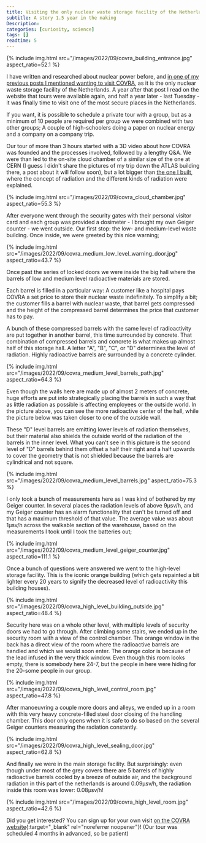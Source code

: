 ```yaml
---
title: Visiting the only nuclear waste storage facility of the Netherlands
subtitle: A story 1.5 year in the making
Description:
categories: [curiosity, science]
tags: []
readtime: 5
---
```


{% include img.html src="/images/2022/09/covra_building_entrance.jpg" aspect_ratio=52.1 %}

I have written and researched about nuclear power before, and [in one of my previous posts I mentioned wanting to visit COVRA](/2021/02/06/Exploring-around-the-only-nuclear-power-plant-in-the-netherlands), as it is the only nuclear waste storage facility of the Netherlands. A year after that post I read on the website that tours were available again, and half a year later - last Tuesday - it was finally time to visit one of the most secure places in the Netherlands.

If you want, it is possible to schedule a private tour with a group, but as a minimum of 10 people are required per group we were combined with two other groups; A couple of high-schoolers doing a paper on nuclear energy and a company on a company trip.

Our tour of more than 3 hours started with a 3D video about how COVRA was founded and the processes involved, followed by a lengthy Q&A. We were than led to the on-site cloud chamber of a similar size of the one at CERN (I guess I didn't share the pictures of my trip down the ATLAS building there, a post about it will follow soon), but a lot bigger than [the one I built](/2022/05/02/Building-a-peltier-cooled-cloud-chamber), where the concept of radiation and the different kinds of radiation were explained. 

{% include img.html src="/images/2022/09/covra_cloud_chamber.jpg" aspect_ratio=55.3 %}

After everyone went through the security gates with their personal visitor card and each group was provided a dosimeter - I brought my own Geiger counter - we went outside. Our first stop: the low- and medium-level waste building. Once inside, we were greeted by this nice warning;

{% include img.html src="/images/2022/09/covra_medium_low_level_warning_door.jpg" aspect_ratio=43.7 %}

Once past the series of locked doors we were inside the big hall where the barrels of low and medium level radioactive materials are stored.

Each barrel is filled in a particular way: A customer like a hospital pays COVRA a set price to store their nuclear waste indefinitely. To simplify a bit; the customer fills a barrel with nuclear waste, that barrel gets compressed and the height of the compressed barrel determines the price that customer has to pay.

A bunch of these compressed barrels with the same level of radioactivity are put together in another barrel, this time surrounded by concrete. That combination of compressed barrels and concrete is what makes up almost half of this storage hall. A letter "A", "B", "C", or "D" determines the level of radiation. Highly radioactive barrels are surrounded by a concrete cylinder.

{% include img.html src="/images/2022/09/covra_medium_level_barrels_path.jpg" aspect_ratio=64.3 %}

Even though the walls here are made up of almost 2 meters of concrete, huge efforts are put into strategically placing the barrels in such a way that as little radiation as possible is affecting employees or the outside world. In the picture above, you can see the more radioactive center of the hall, while the picture below was taken closer to one of the outside wall. 

These "D" level barrels are emitting lower levels of radiation themselves, but their material also shields the outside world of the radiation of the barrels in the inner level. What you can't see in this picture is the second level of "D" barrels behind them offset a half their right and a half upwards to cover the geometry that is not shielded because the barrels are cylindrical and not square.

{% include img.html src="/images/2022/09/covra_medium_level_barrels.jpg" aspect_ratio=75.3 %}

I only took a bunch of measurements here as I was kind of bothered by my Geiger counter. In several places the radiation levels of above 9μsv/h, and my Geiger counter has an alarm functionality that can't be turned off and that has a maximum threshold of that value. The average value was about 1μsv/h across the walkable section of the warehouse, based on the measurements I took until I took the batteries out;

{% include img.html src="/images/2022/09/covra_medium_level_geiger_counter.jpg" aspect_ratio=111.1 %}

Once a bunch of questions were answered we went to the high-level storage facility. This is the iconic orange building (which gets repainted a bit lighter every 20 years to signify the decreased level of radioactivity this building houses).

{% include img.html src="/images/2022/09/covra_high_level_building_outside.jpg" aspect_ratio=48.4 %}

Security here was on a whole other level, with multiple levels of security doors we had to go through. After climbing some stairs, we ended up in the security room with a view of the control chamber. The orange window in the back has a direct view of the room where the radioactive barrels are handled and which we would soon enter. The orange color is because of the lead infused in the very thick window. Even though this room looks empty, there is somebody here 24-7, but the people in here were hiding for the 20-some people in our group.

{% include img.html src="/images/2022/09/covra_high_level_control_room.jpg" aspect_ratio=47.8 %}

After manoeuvring a couple more doors and alleys, we ended up in a room with this very heavy concrete-filled steel door closing of the handling chamber. This door only opens when it is safe to do so based on the several Geiger counters measuring the radiation constantly. 

{% include img.html src="/images/2022/09/covra_high_level_sealing_door.jpg" aspect_ratio=62.8 %}

And finally we were in the main storage facility. But surprisingly: even though under most of the grey covers there are 5 barrels of highly radioactive barrels cooled by a breeze of outside air, and the background radiation in this part of the netherlands is around 0.09μsv/h, the radiation inside this room was lower: 0.08μsv/h!

{% include img.html src="/images/2022/09/covra_high_level_room.jpg" aspect_ratio=42.6 %}

Did you get interested? You can sign up for your own visit [on the COVRA website](https://www.covra.nl/en/organisation/come-and-take-a-look/){:target="_blank" rel="noreferrer noopener"}! (Our tour was scheduled 4 months in advanced, so be patient)
